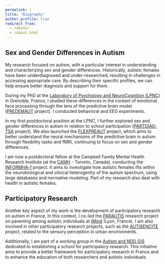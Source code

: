 ```yaml
---
permalink: /
title: "Biography"
author_profile: true
redirect_from: 
  - /about/
  - /about.html
---
```


## Sex and Gender Differences in Autism
My research focused on autism, with a particular interest in understanding and characterizing sex and gender differences. 
Historically, autistic females have been underdiagnosed and under-researched, resulting in challenges in accessing appropriate care. 
By describing their specific profiles, we can help ensure better diagnosis and support for them.

During my PhD at the [Laboratory of Psychology and NeuroCognition (LPNC)](https://lpnc.univ-grenoble-alpes.fr/en) in Grenoble, France, I studied these differences in the context of emotional face processing through the lens of the predictive brain model ([PREDEMAUT](/projects/001_Predemaut) project). 
I conducted behavioral and EEG experiments.

In my first postdoctoral position at the LPNC, I further explored sex and gender differences in autism in relation to school participation ([PARTDIAG-TSA](/projects/002_PartDiag_TSA) project). 
We also launched the [FLEXPREAUT](/projects/004_Flexpreaut) project, which aims to better understand the neural mechanisms of the predictive brain in autism through flexibility tasks and fMRI, continuing to focus on sex and gender differences.

I am now a postdoctoral fellow at the Campbell Family Mental Health Research Institute (at the [CAMH](https://www.camh.ca) - Toronto, Canada), conducting the [INFORMHA-f](/projects/007_INFORMHA-f) project.
It aims to investigate how autistic females fits within the neurobiological and clinical heterogenity of the autism spectrum, using large databases and normative modeling. 
Part of my research also deal with health in autistic females.

## Participatory Research
Another key aspect of my work is the development of participatory research on autism in France. 
In this context, I co-led the [PARAUTIS](/projects/003_Parautis) research project on parenting among autistic individuals at [iMind](https://centre-imind.fr/?lang=en) (Lyon, France). 
I am also involved in other participatory research projects, such as the [AUTISENCITE](/projects/005_Autisencité) project, related to the sensory perception in urban environments.

Additionally, I am part of a working group in the [Autism and NDD GIS](https://autisme-neurodev.org/en/) dedicated to establishing a school for participatory research. This initiative aims to provide a better framework for participatory research in France and to enhance the education of both researchers and autistic individuals.
